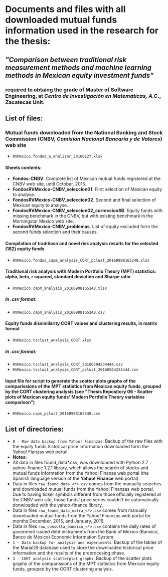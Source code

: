 # Documents and files with all downloaded mutual funds information used in the research for the thesis:
## *"Comparison between traditional risk measurement methods and machine learning methods in Mexican equity investment funds"*
### required to obtaing the grade of **Master of Software Engineering**, at *Centro de Investigación en Matemáticas, A.C.*, Zacatecas Unit.

## List of files:
### Mutual funds downloaded from the **National Banking and Stock Commission** (CNBV, *Comisión Nacional Bancaria y de Valores*) web site
* `RVMexico.fondos_a_analizar_20160127.xlsx`
#### Sheets contents:
 * **Fondos-CNBV**. Complete list of Mexican mutual funds registered at the CNBV web site, until October, 2015.
 * **FondosRVMexico-CNBV_seleccion01**. First selection of Mexican equity to analyse.
 * **FondosRVMexico-CNBV_seleccion02**. Second and final selection of Mexican equity to analyse.
 * **FondosRVMexico-CNBV_seleccion02_correccionSB**. Equity funds with missing benchmark in the CNBV, but with existing benchmark in the Morningstar Mexico web site.
 * **FondosRVMexico-CNBV_problemas**. List of equity excluded form the second funds selection and their causes.

#### Compilation of traditiosn and novel risk analysis results for the selected (182) equity funds
* `RVMexico.fondos_capm_analysis_CORT_pclust_20160908165248.xlsx`

#### Traditional risk analysis with **Modern Portfolio Theory** (MPT) statistics: alpha, beta, r squared, standard deviation and Sharpe ratio
* `RVMexico.capm_analysis_20160908165248.xlsx`
##### In .csv format:
 * `RVMexico.capm_analysis_20160908165248.csv`

#### Equity funds dissimilarity CORT values and clustering results, in matrix format
* `RVMexico.tsclust_analysis_CORT.xlsx`
##### In .csv format:
 * `RVMexico.tsclust_analysis_CORT_20160504234444.csv`
 * `RVMexico.tsclust_analysis_CORT_pclust_20160504234444.csv`

#### Input file for script to generate the scatter plots graphs of the comparissions of the MPT statistics from Mexican equity funds, grouped by the CORT clustering analysis (see **"Thesis Repository 06 - Scatter plots of Mexican equity funds' Modern Portfolio Theory variables comparison"**)
* `RVMexico.capm_pclust_20160908165248.csv`

## List of directories:
* `0 - Raw data backup from Yahoo! Finanzas`. Backup of the raw files with the equity funds historical price information downloaded form the Yahoo! Fianzas web portal.
 * **Notes:**
  * All data in files found_data*.csv, was downloaded with Python 2.7 yahoo-finance 1.2.1 library, which allows the search of stocks and mutual funds information from the Yahoo! Finanas web portal (the Spanish language version of the **Yahoo! Finance** web portal).
  * Data in files `raw_found_data_<*>.csv` comes from the manually searches and downloaded mutual funds from the Yahoo! Finanzas web portal. Due to having ticker symbols different from those officially registered at the CNBV web site, those funds' price series couldn't be automatically donwloaded with the yahoo-finance library.
  * Data in files `raw_found_data_extra_<*>.csv` comes from manually downloaded mutual funds from the Yahoo! Finanzas web portal for months December, 2015, and January, 2016.
  * Data in files `raw_consulta_banxico_<*>.csv` contains the daily rates of goverment issued debt instruments from the Bank of Mexico (Banxico, Banco de México) Economic Information System.
* `1 - Data backup for analysis and experiments`. Backup of the tables of the MariaDB database used to store the downloaded historical price information and the results of the preprocesing phase.
* `2 - CORT analysis scatterplot graphs`. Backup of the scatter plots graphs of the comparissions of the MPT statistics from Mexican equity funds, grouped by the CORT clustering analysis.
